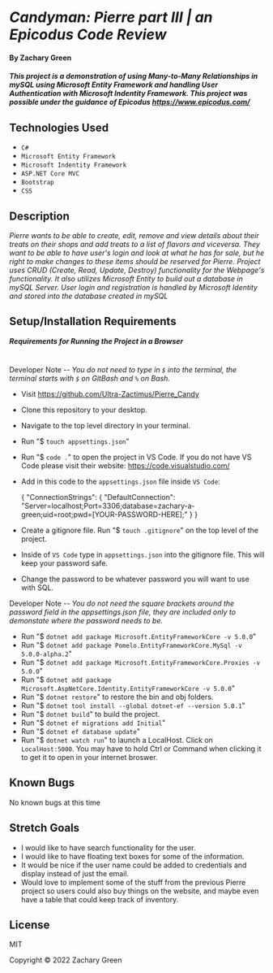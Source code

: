 # _Candyman: Pierre part III | an Epicodus Code Review_

#### By Zachary Green

#### _This project is a demonstration of using Many-to-Many Relationships in mySQL using Microsoft Entity Framework and handling User Authentication with Microsoft Indentity Framework. This project was possible under the guidance of Epicodus https://www.epicodus.com/_

## Technologies Used

* `C#`
* `Microsoft Entity Framework`
* `Microsoft Indentity Framework`
* `ASP.NET Core MVC`
* `Bootstrap`
* `CSS`

## Description

_Pierre wants to be able to create, edit, remove and view details about their treats on their shops and add treats to a list of flavors and viceversa. They want to be able to have user's login and look at what he has for sale, but he right to make changes to these items should be reserved for Pierre. Project uses CRUD (Create, Read, Update, Destroy) functionality for the Webpage's functionality. It also utilizes Microsoft Entity to build out a database in mySQL Server. User login and registration is handled by Microsoft Identity and stored into the database created in mySQL_

## Setup/Installation Requirements

<strong><em>Requirements for Running the Project in a Browser</em></strong>
#

Developer Note -- <em>You do not need to type in `$` into the terminal, the terminal starts with `$` on GitBash and `%` on Bash.</em>

* Visit https://github.com/Ultra-Zactimus/Pierre_Candy
* Clone this repository to your desktop.
* Navigate to the top level directory in your terminal.
* Run "$ `touch appsettings.json`"
* Run "$ `code .`" to open the project in VS Code. If you do not have VS Code please visit their website: https://code.visualstudio.com/
* Add in this code to the `appsettings.json` file inside `VS Code`:

  {
    "ConnectionStrings": {
        "DefaultConnection": "Server=localhost;Port=3306;database=zachary-a-green;uid=root;pwd=[YOUR-PASSWORD-HERE];"
    }
  }

* Create a gitignore file. Run "$ `touch .gitignore`" on the top level of the project.
* Inside of `VS Code` type in `appsettings.json` into the gitignore file. This will keep your password safe.
* Change the password to be whatever password you will want to use with SQL.


Developer Note -- <em>You do not need the square brackets around the password field in the appsettings.json file, they are included only to demonstate where the password needs to be.</em>

* Run "$ `dotnet add package Microsoft.EntityFrameworkCore -v 5.0.0`"
* Run "$ `dotnet add package Pomelo.EntityFrameworkCore.MySql -v 5.0.0-alpha.2`"
* Run "$ `dotnet add package Microsoft.EntityFrameworkCore.Proxies -v 5.0.0`"
* Run "$ `dotnet add package Microsoft.AspNetCore.Identity.EntityFrameworkCore -v 5.0.0`"
* Run "$ `dotnet restore`" to restore the bin and obj folders.
* Run "$ `dotnet tool install --global dotnet-ef --version 5.0.1`"
* Run "$ `dotnet build`" to build the project.
* Run "$ `dotnet ef migrations add Initial`"
* Run "$ `dotnet ef database update`"
* Run "$ `dotnet watch run`" to launch a LocalHost. Click on `LocalHost:5000`. You may have to hold Ctrl or Command when clicking it to get it to open in your internet broswer.


## Known Bugs

No known bugs at this time

## Stretch Goals

* I would like to have search functionality for the user.
* I would like to have floating text boxes for some of the information.
* It would be nice if the user name could be added to credentials and display instead of just the email.
* Would love to implement some of the stuff from the previous Pierre project so users could also buy things on the website, and maybe even have a table that could keep track of inventory.

## License

MIT

Copyright © 2022 Zachary Green
